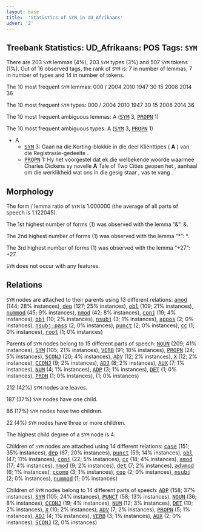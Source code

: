 ```yaml
---
layout: base
title:  'Statistics of SYM in UD_Afrikaans'
udver: '2'
---
```


## Treebank Statistics: UD_Afrikaans: POS Tags: `SYM`

There are 203 `SYM` lemmas (4%), 203 `SYM` types (3%) and 507 `SYM` tokens (1%).
Out of 16 observed tags, the rank of `SYM` is: 7 in number of lemmas, 7 in number of types and 14 in number of tokens.

The 10 most frequent `SYM` lemmas: 000 / 2004 2010 1947 30 15 2008 2014 36

The 10 most frequent `SYM` types:  000 / 2004 2010 1947 30 15 2008 2014 36

The 10 most frequent ambiguous lemmas: A (<tt><a href="af-pos-SYM.html">SYM</a></tt> 3, <tt><a href="af-pos-PROPN.html">PROPN</a></tt> 1)

The 10 most frequent ambiguous types:  A (<tt><a href="af-pos-SYM.html">SYM</a></tt> 3, <tt><a href="af-pos-PROPN.html">PROPN</a></tt> 1)


* A
  * <tt><a href="af-pos-SYM.html">SYM</a></tt> 3: Gaan na die Korting-blokkie in die deel Kliënttipes ( <b>A</b> ) van die Registrasie-gedeelte .
  * <tt><a href="af-pos-PROPN.html">PROPN</a></tt> 1: Hy het voorgestel dat ek die welbekende woorde waarmee Charles Dickens sy novelle <b>A</b> Tale of Two Cities geopen het , aanhaal om die werklikheid wat ons in die gesig staar , vas te vang .

## Morphology

The form / lemma ratio of `SYM` is 1.000000 (the average of all parts of speech is 1.122045).

The 1st highest number of forms (1) was observed with the lemma “&”: &.

The 2nd highest number of forms (1) was observed with the lemma “*”: *.

The 3rd highest number of forms (1) was observed with the lemma “+27”: +27.

`SYM` does not occur with any features.


## Relations

`SYM` nodes are attached to their parents using 13 different relations: <tt><a href="af-dep-amod.html">amod</a></tt> (144; 28% instances), <tt><a href="af-dep-dep.html">dep</a></tt> (127; 25% instances), <tt><a href="af-dep-obl.html">obl</a></tt> (109; 21% instances), <tt><a href="af-dep-nummod.html">nummod</a></tt> (45; 9% instances), <tt><a href="af-dep-nmod.html">nmod</a></tt> (42; 8% instances), <tt><a href="af-dep-conj.html">conj</a></tt> (19; 4% instances), <tt><a href="af-dep-obj.html">obj</a></tt> (10; 2% instances), <tt><a href="af-dep-nsubj.html">nsubj</a></tt> (3; 1% instances), <tt><a href="af-dep-appos.html">appos</a></tt> (2; 0% instances), <tt><a href="af-dep-nsubj-pass.html">nsubj:pass</a></tt> (2; 0% instances), <tt><a href="af-dep-punct.html">punct</a></tt> (2; 0% instances), <tt><a href="af-dep-cc.html">cc</a></tt> (1; 0% instances), <tt><a href="af-dep-root.html">root</a></tt> (1; 0% instances)

Parents of `SYM` nodes belong to 15 different parts of speech: <tt><a href="af-pos-NOUN.html">NOUN</a></tt> (209; 41% instances), <tt><a href="af-pos-SYM.html">SYM</a></tt> (105; 21% instances), <tt><a href="af-pos-VERB.html">VERB</a></tt> (91; 18% instances), <tt><a href="af-pos-PROPN.html">PROPN</a></tt> (24; 5% instances), <tt><a href="af-pos-SCONJ.html">SCONJ</a></tt> (20; 4% instances), <tt><a href="af-pos-ADV.html">ADV</a></tt> (12; 2% instances), <tt><a href="af-pos-X.html">X</a></tt> (12; 2% instances), <tt><a href="af-pos-CCONJ.html">CCONJ</a></tt> (9; 2% instances), <tt><a href="af-pos-ADJ.html">ADJ</a></tt> (8; 2% instances), <tt><a href="af-pos-AUX.html">AUX</a></tt> (7; 1% instances), <tt><a href="af-pos-NUM.html">NUM</a></tt> (4; 1% instances), <tt><a href="af-pos-ADP.html">ADP</a></tt> (3; 1% instances), <tt><a href="af-pos-DET.html">DET</a></tt> (1; 0% instances), <tt><a href="af-pos-PRON.html">PRON</a></tt> (1; 0% instances),  (1; 0% instances)

212 (42%) `SYM` nodes are leaves.

187 (37%) `SYM` nodes have one child.

86 (17%) `SYM` nodes have two children.

22 (4%) `SYM` nodes have three or more children.

The highest child degree of a `SYM` node is 4.

Children of `SYM` nodes are attached using 14 different relations: <tt><a href="af-dep-case.html">case</a></tt> (151; 35% instances), <tt><a href="af-dep-dep.html">dep</a></tt> (87; 20% instances), <tt><a href="af-dep-punct.html">punct</a></tt> (59; 14% instances), <tt><a href="af-dep-obl.html">obl</a></tt> (47; 11% instances), <tt><a href="af-dep-conj.html">conj</a></tt> (22; 5% instances), <tt><a href="af-dep-cc.html">cc</a></tt> (18; 4% instances), <tt><a href="af-dep-amod.html">amod</a></tt> (17; 4% instances), <tt><a href="af-dep-nmod.html">nmod</a></tt> (9; 2% instances), <tt><a href="af-dep-det.html">det</a></tt> (7; 2% instances), <tt><a href="af-dep-advmod.html">advmod</a></tt> (6; 1% instances), <tt><a href="af-dep-ccomp.html">ccomp</a></tt> (3; 1% instances), <tt><a href="af-dep-cop.html">cop</a></tt> (2; 0% instances), <tt><a href="af-dep-nsubj.html">nsubj</a></tt> (2; 0% instances), <tt><a href="af-dep-nummod.html">nummod</a></tt> (1; 0% instances)

Children of `SYM` nodes belong to 14 different parts of speech: <tt><a href="af-pos-ADP.html">ADP</a></tt> (158; 37% instances), <tt><a href="af-pos-SYM.html">SYM</a></tt> (105; 24% instances), <tt><a href="af-pos-PUNCT.html">PUNCT</a></tt> (58; 13% instances), <tt><a href="af-pos-NOUN.html">NOUN</a></tt> (36; 8% instances), <tt><a href="af-pos-CCONJ.html">CCONJ</a></tt> (19; 4% instances), <tt><a href="af-pos-NUM.html">NUM</a></tt> (12; 3% instances), <tt><a href="af-pos-DET.html">DET</a></tt> (10; 2% instances), <tt><a href="af-pos-X.html">X</a></tt> (10; 2% instances), <tt><a href="af-pos-ADV.html">ADV</a></tt> (7; 2% instances), <tt><a href="af-pos-PROPN.html">PROPN</a></tt> (5; 1% instances), <tt><a href="af-pos-ADJ.html">ADJ</a></tt> (4; 1% instances), <tt><a href="af-pos-VERB.html">VERB</a></tt> (3; 1% instances), <tt><a href="af-pos-AUX.html">AUX</a></tt> (2; 0% instances), <tt><a href="af-pos-SCONJ.html">SCONJ</a></tt> (2; 0% instances)

